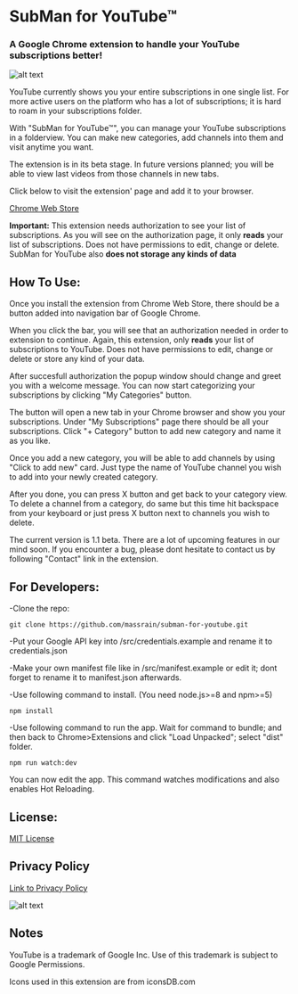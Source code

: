 # SubMan for YouTube™

### A Google Chrome extension to handle your YouTube subscriptions better!

![alt text](http://fs1.directupload.net/images/181013/ironqgaq.jpg)

YouTube currently shows you your entire subscriptions in one single list. For more active users on the platform who has a lot of subscriptions; it is hard to roam in your subscriptions folder.

With "SubMan for YouTube™", you can manage your YouTube subscriptions in a folderview. You can make new categories, add channels into them and visit anytime you want.

The extension is in its beta stage. In future versions planned; you will be able to view last videos from those channels in new tabs.

Click below to visit the extension' page and add it to your browser.

[Chrome Web Store](https://goo.gl/G7hKMj)

**Important:** This extension needs authorization to see your list of subscriptions. As you will see on the authorization page, it only **reads** your list of subscriptions. Does not have permissions to edit, change or delete. SubMan for YouTube also **does not storage any kinds of data**

## How To Use:

Once you install the extension from Chrome Web Store, there should be a button added into navigation bar of Google Chrome.

When you click the bar, you will see that an authorization needed in order to extension to continue. Again, this extension, only **reads** your list of subscriptions to YouTube. Does not have permissions to edit, change or delete or store any kind of your data.

After succesfull authorization the popup window should change and greet you with a welcome message. You can now start categorizing your subscriptions by clicking "My Categories" button.

The button will open a new tab in your Chrome browser and show you your subscriptions. Under "My Subscriptions" page there should be all your subscriptions. Click "+ Category" button to add new category and name it as you like. 

Once you add a new category, you will be able to add channels by using "Click to add new" card. Just type the name of YouTube channel you wish to add into your newly created category. 

After you done, you can press X button and get back to your category view. To delete a channel from a category, do same but this time hit backspace from your keyboard or just press X button next to channels you wish to delete.

The current version is 1.1 beta. There are a lot of upcoming features in our mind soon. If you encounter a bug, please dont hesitate to contact us by following "Contact" link in the extension.

## For Developers:

-Clone the repo: 

```git clone https://github.com/massrain/subman-for-youtube.git```

-Put your Google API key into /src/credentials.example and rename it to credentials.json

-Make your own manifest file like in /src/manifest.example or edit it; dont forget to rename it to manifest.json afterwards.

-Use following command to install. (You need node.js>=8 and npm>=5)

```npm install```

-Use following command to run the app. Wait for command to bundle; and then back to Chrome>Extensions and click "Load Unpacked"; select "dist" folder.

```npm run watch:dev```

You can now edit the app. This command watches modifications and also enables Hot Reloading.

## License:

[MIT License](https://raw.githubusercontent.com/massrain/subman-for-youtube/master/LICENSE)

## Privacy Policy

[Link to Privacy Policy](/subman-for-youtube/privacy_policy)

![alt text](http://fs5.directupload.net/images/181013/vbvkinxe.jpg)

## Notes

YouTube is a trademark of Google Inc. Use of this trademark is subject to Google Permissions.

Icons used in this extension are from iconsDB.com 
